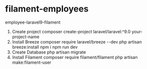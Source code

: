 # filament-employees
employee-laravel9-filament
1. Create project
    composer create-project laravel/laravel:^9.0 your-project-name
2. Install Breeze
    composer require laravel/breeze --dev
    php artisan breeze:install
    npm i
    npm run dev
3. Create Database
    php artisan migrate
4. Install Filament
    composer require filament/filament
    php artisan make:filament-user
    
